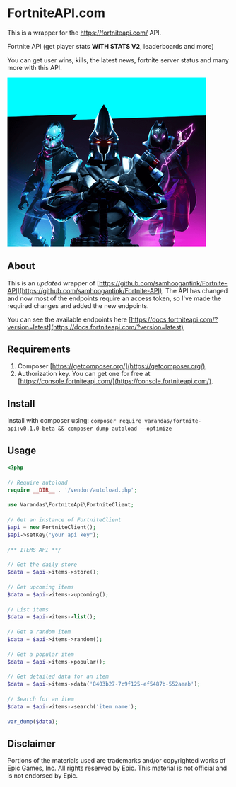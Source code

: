 # FortniteAPI.com

This is a wrapper for the https://fortniteapi.com/ API.

Fortnite API (get player stats **WITH STATS V2**, leaderboards and more)

You can get user wins, kills, the latest news, fortnite server status and many more with this API.

<img src="./extra/wallpaper.png" width="450px" alt="logo">

## About

This is an *updated* wrapper of [https://github.com/samhoogantink/Fortnite-API](https://github.com/samhoogantink/Fortnite-API).
The API has changed and now most of the endpoints require an access token, so I've made the required changes and added the new
endpoints.

You can see the available endpoints here [https://docs.fortniteapi.com/?version=latest](https://docs.fortniteapi.com/?version=latest)

## Requirements

1. Composer [https://getcomposer.org/](https://getcomposer.org/)
2. Authorization key. You can get one for free at [https://console.fortniteapi.com/](https://console.fortniteapi.com/).

## Install

Install with composer using: `composer require varandas/fortnite-api:v0.1.0-beta && composer dump-autoload --optimize`

## Usage

```php
<?php

// Require autoload
require __DIR__ . '/vendor/autoload.php';

use Varandas\FortniteApi\FortniteClient;

// Get an instance of FortniteClient
$api = new FortniteClient();
$api->setKey("your api key");

/** ITEMS API **/

// Get the daily store
$data = $api->items->store();

// Get upcoming items
$data = $api->items->upcoming();

// List items
$data = $api->items->list();

// Get a random item
$data = $api->items->random();

// Get a popular item
$data = $api->items->popular();

// Get detailed data for an item
$data = $api->items->data('8403b27-7c9f125-ef5487b-552aeab');

// Search for an item
$data = $api->items->search('item name');

var_dump($data);
```

## Disclaimer

Portions of the materials used are trademarks and/or copyrighted works of Epic Games, Inc. All rights reserved by Epic. 
This material is not official and is not endorsed by Epic.

